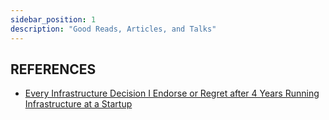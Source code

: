 ```yaml
---
sidebar_position: 1
description: "Good Reads, Articles, and Talks"
---
```


## REFERENCES
- [Every Infrastructure Decision I Endorse or Regret after 4 Years Running Infrastructure at a Startup](https://cep.dev/posts/every-infrastructure-decision-i-endorse-or-regret-after-4-years-running-infrastructure-at-a-startup/)